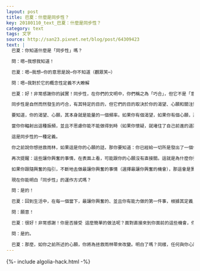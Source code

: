 ```yaml
---
layout: post
title: 巴夏：什麼是同步性？
key: 20180110_text_巴夏：什麼是同步性？
category: text
tags: 文字
source: http://san23.pixnet.net/blog/post/64309423
text: |
  巴夏：你知道什麼是「同步性」嗎？

  問：嗯⋯我想我知道！

  巴夏：嗯⋯我想⋯你的意思是說⋯你不知道（觀眾笑⋯）

  問：嗯⋯我對於它的概念性定義不大瞭解

  巴夏：好！非常感謝你的誠實！同步性，在你們的文明中，你們稱之為「巧合」，但它不是「意外」，而是那些看似不相關的事件的集合。當這些看似不相關的事件彙集的時候，你會發現，它們背後其實是有關聯的。

  同步性是自然而然發生的巧合，有其特定的目的，但它們的目的取決於你的渴望、心願和關注點。它們是奇蹟，是魔法，是機遇！

  要知道，你的渴望、心願，其本身就是能量的一個頻率。如果你有個渴望，如果你有個心願，那你就在你的物質實相中釋放出這種能量，輻射出這種振頻。

  當你你輻射出這種振頻，並且不思慮你能不能做得到時（如果你懷疑，就堵住了自己前進的道路），你就會自動地，且輕而易舉地吸引一些很明顯的機會，讓你可以去行動，去完成你的心願。

  這是同步性的一種定義。

  你之前說你想拯救雨林，如果這是你的心願的話，那你要知道：你已經給一切所是發出了一個信息，並且這個信息已經到達宇宙的每個角落。所以，當機會來到你面前時，你要通過你身體的興奮的感覺，識別出它們。因為事實上，這些機會代表著你最高興奮的振頻。如果這些機會是你的最高興奮，那你就要付諸行動。

  再次提醒：這些讓你興奮的事情，在表面上看，可能跟你的心願沒有直接關。這就是為什麼你要有信心，相信：任何讓你興奮的事情來到你面前時，不論它跟你的心願是否相關，你都要付諸行動。最終，你會明白它們是如何相互連接在一起的。

  如果你跟隨興奮的指引，不斷地去做最讓你興奮的事情（選擇最讓你興奮的機會），那這會是實現你心願的最短路徑。

  現在你能明白「同步性」的運作方式嗎？

  問：是的！

  巴夏：回到生活中，在每一個當下，最讓你興奮的、並且你有能力做的第一件事，根據其定義，它肯定跟完成你的心願有關聯，那面對這件事，你是否願意去行動呢？

  問：願意！

  巴夏：很好！非常感謝！你是否接受 這麼簡單的做法呢？面對直接來到你面前的這些機會，你是否願意完整地表達你對自己的認識，盡你最大能力地去行動呢？

  問：是的。

  巴夏：那麼，如你之前所述的心願，你將為拯救雨林帶來改變。明白了嗎？同樣，任何與你心願相同的人，將與你同行，與你同行動！
---
```


{%- include algolia-hack.html -%}
